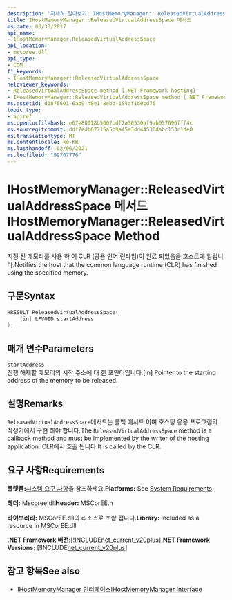 ```yaml
---
description: '자세히 알아보기: IHostMemoryManager:: ReleasedVirtualAddressSpace 메서드'
title: IHostMemoryManager::ReleasedVirtualAddressSpace 메서드
ms.date: 03/30/2017
api_name:
- IHostMemoryManager.ReleasedVirtualAddressSpace
api_location:
- mscoree.dll
api_type:
- COM
f1_keywords:
- IHostMemoryManager::ReleasedVirtualAddressSpace
helpviewer_keywords:
- ReleasedVirtualAddressSpace method [.NET Framework hosting]
- IHostMemoryManager::ReleasedVirtualAddressSpace method [.NET Framework hosting]
ms.assetid: d1876601-6ab9-48e1-8ebd-184af1d0cd76
topic_type:
- apiref
ms.openlocfilehash: e67e80018b5002bdf2a50530af9ab057696fff4c
ms.sourcegitcommit: ddf7edb67715a5b9a45e3dd44536dabc153c1de0
ms.translationtype: MT
ms.contentlocale: ko-KR
ms.lasthandoff: 02/06/2021
ms.locfileid: "99707776"
---
```

# <a name="ihostmemorymanagerreleasedvirtualaddressspace-method"></a><span data-ttu-id="94388-103">IHostMemoryManager::ReleasedVirtualAddressSpace 메서드</span><span class="sxs-lookup"><span data-stu-id="94388-103">IHostMemoryManager::ReleasedVirtualAddressSpace Method</span></span>

<span data-ttu-id="94388-104">지정 된 메모리를 사용 하 여 CLR (공용 언어 런타임)이 완료 되었음을 호스트에 알립니다.</span><span class="sxs-lookup"><span data-stu-id="94388-104">Notifies the host that the common language runtime (CLR) has finished using the specified memory.</span></span>  
  
## <a name="syntax"></a><span data-ttu-id="94388-105">구문</span><span class="sxs-lookup"><span data-stu-id="94388-105">Syntax</span></span>  
  
```cpp  
HRESULT ReleasedVirtualAddressSpace(  
    [in] LPVOID startAddress  
);  
```  
  
## <a name="parameters"></a><span data-ttu-id="94388-106">매개 변수</span><span class="sxs-lookup"><span data-stu-id="94388-106">Parameters</span></span>  

 `startAddress`  
 <span data-ttu-id="94388-107">진행 해제할 메모리의 시작 주소에 대 한 포인터입니다.</span><span class="sxs-lookup"><span data-stu-id="94388-107">[in] Pointer to the starting address of the memory to be released.</span></span>  
  
## <a name="remarks"></a><span data-ttu-id="94388-108">설명</span><span class="sxs-lookup"><span data-stu-id="94388-108">Remarks</span></span>  

 <span data-ttu-id="94388-109">`ReleasedVirtualAddressSpace`메서드는 콜백 메서드 이며 호스팅 응용 프로그램의 작성기에서 구현 해야 합니다.</span><span class="sxs-lookup"><span data-stu-id="94388-109">The `ReleasedVirtualAddressSpace` method is a callback method and must be implemented by the writer of the hosting application.</span></span> <span data-ttu-id="94388-110">CLR에서 호출 됩니다.</span><span class="sxs-lookup"><span data-stu-id="94388-110">It is called by the CLR.</span></span>  
  
## <a name="requirements"></a><span data-ttu-id="94388-111">요구 사항</span><span class="sxs-lookup"><span data-stu-id="94388-111">Requirements</span></span>  

 <span data-ttu-id="94388-112">**플랫폼:**[시스템 요구 사항](../../get-started/system-requirements.md)을 참조하세요.</span><span class="sxs-lookup"><span data-stu-id="94388-112">**Platforms:** See [System Requirements](../../get-started/system-requirements.md).</span></span>  
  
 <span data-ttu-id="94388-113">**헤더:** Mscoree.dll</span><span class="sxs-lookup"><span data-stu-id="94388-113">**Header:** MSCorEE.h</span></span>  
  
 <span data-ttu-id="94388-114">**라이브러리:** MSCorEE.dll의 리소스로 포함 됩니다.</span><span class="sxs-lookup"><span data-stu-id="94388-114">**Library:** Included as a resource in MSCorEE.dll</span></span>  
  
 <span data-ttu-id="94388-115">**.NET Framework 버전:**[!INCLUDE[net_current_v20plus](../../../../includes/net-current-v20plus-md.md)]</span><span class="sxs-lookup"><span data-stu-id="94388-115">**.NET Framework Versions:** [!INCLUDE[net_current_v20plus](../../../../includes/net-current-v20plus-md.md)]</span></span>  
  
## <a name="see-also"></a><span data-ttu-id="94388-116">참고 항목</span><span class="sxs-lookup"><span data-stu-id="94388-116">See also</span></span>

- [<span data-ttu-id="94388-117">IHostMemoryManager 인터페이스</span><span class="sxs-lookup"><span data-stu-id="94388-117">IHostMemoryManager Interface</span></span>](ihostmemorymanager-interface.md)
